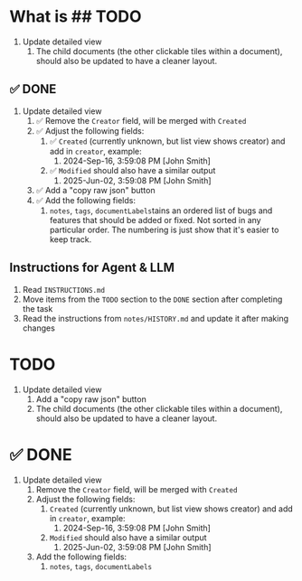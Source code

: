# What is ## TODO

1. Update detailed view
   1. The child documents (the other clickable tiles within a document), should also be updated to have a cleaner layout.

## ✅ DONE

1. Update detailed view
   1. ✅ Remove the `Creator` field, will be merged with `Created`
   2. ✅ Adjust the following fields:
      1. ✅ `Created` (currently unknown, but list view shows creator) and add in `creator`, example:
         1. 2024-Sep-16, 3:59:08 PM [John Smith]
      2. ✅ `Modified` should also have a similar output
         1. 2025-Jun-02, 3:59:08 PM [John Smith]
   3. ✅ Add a "copy raw json" button
   4. ✅ Add the following fields:
      1. `notes`, `tags`, `documentLabels`tains an ordered list of bugs and features that should be added or fixed. Not sorted in any particular order. The numbering is just show that it's easier to keep track.

## Instructions for Agent & LLM

1. Read `INSTRUCTIONS.md`
2. Move items from the `TODO` section to the `DONE` section after completing the task
3. Read the instructions from `notes/HISTORY.md` and update it after making changes

# TODO

1. Update detailed view
   1. Add a "copy raw json" button
   2. The child documents (the other clickable tiles within a document), should also be updated to have a cleaner layout.

# ✅ DONE

1. Update detailed view
   1. Remove the `Creator` field, will be merged with `Created`
   2. Adjust the following fields:
      1. `Created` (currently unknown, but list view shows creator) and add in `creator`, example:
         1. 2024-Sep-16, 3:59:08 PM [John Smith]
      2. `Modified` should also have a similar output
         1. 2025-Jun-02, 3:59:08 PM [John Smith]
   3. Add the following fields:
      1. `notes`, `tags`, `documentLabels`
